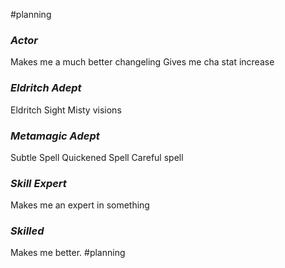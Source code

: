 #planning 
### *Actor*
 Makes me a much better changeling
 Gives me cha stat increase
 
### *Eldritch Adept*
 Eldritch Sight
 Misty visions
 
### *Metamagic Adept*
 Subtle Spell
 Quickened Spell
 Careful spell
 
### *Skill Expert*
 Makes me an expert in something
 
### *Skilled*
 Makes me better.
 #planning